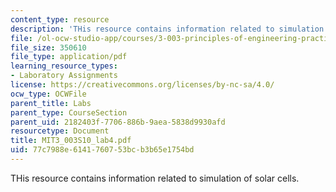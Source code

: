 ```yaml
---
content_type: resource
description: 'THis resource contains information related to simulation of solar cells. '
file: /ol-ocw-studio-app/courses/3-003-principles-of-engineering-practice-spring-2010/77c7988e6141760753bcb3b65e1754bd_MIT3_003S10_lab4.pdf
file_size: 350610
file_type: application/pdf
learning_resource_types:
- Laboratory Assignments
license: https://creativecommons.org/licenses/by-nc-sa/4.0/
ocw_type: OCWFile
parent_title: Labs
parent_type: CourseSection
parent_uid: 2182403f-7706-886b-9aea-5838d9930afd
resourcetype: Document
title: MIT3_003S10_lab4.pdf
uid: 77c7988e-6141-7607-53bc-b3b65e1754bd
---
```

THis resource contains information related to simulation of solar cells. 